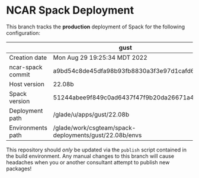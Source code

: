 # NCAR Spack Deployment
This branch tracks the **production** deployment of Spack for the following configuration:

| | gust |
|--|--|
| Creation date | Mon Aug 29 19:25:34 MDT 2022 |
| ncar-spack commit | a9bd54c8de45dfa98b93fb8830a3f3e97d1cafd6 |
| Host version | 22.08b |
| Spack version | 51244abee9f849c0ad6437f47f9b20da26671a49 |
| Deployment path | /glade/u/apps/gust/22.08b |
| Environments path | /glade/work/csgteam/spack-deployments/gust/22.08b/envs |

This repository should *only* be updated via the `publish` script contained in the build environment. Any manual changes to this branch will cause headaches when you or another consultant attempt to publish new packages!
